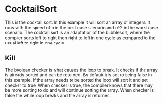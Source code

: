 # CocktailSort
This is the cocktail sort. In this example it will sort an array of integers. It runs with the speed of n in the best case scenario and n^2 in the worst case scenario. The cocktail sort is an adaptation of the bubblesort, where the compiler sorts left to right then right to left in one cycle as compared to the usual left to right in one cycle.

## Kill
The boolean checker is what causes the loop to break. It checks if the array is already sorted and can be returned. By default it is set to being false in this example. If the array needs to be sorted the loop will sort it and set checker to true. When checker is true, the compiler knows that there may be more sorting to do and will continue sorting the array. When checker is false the while loop breaks and the array is returned.    
